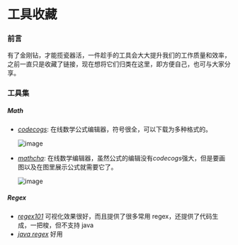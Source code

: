 # 工具收藏

### 前言

有了金刚钻，才能揽瓷器活，一件趁手的工具会大大提升我们的工作质量和效率，之前一直只是收藏了链接，现在想将它们归类在这里，即方便自己，也可与大家分享。

### 工具集

##### Math

* *[codecogs](https://www.codecogs.com/latex/eqneditor.php?lang=zh-cn)*: 在线数学公式编辑器，符号很全，可以下载为多种格式的。

  ![image](https://songtianyi-blog.oss-cn-shenzhen.aliyuncs.com/codecosg-demo.jpg)

* *[mathcha](https://www.mathcha.io/editor)*: 在线数学编辑器，虽然公式的编辑没有*codecogs*强大，但是要画图以及在图里展示公式就需要它了。

  ![image](https://songtianyi-blog.oss-cn-shenzhen.aliyuncs.com/mathcha-demo.jpg)

##### Regex

* *[regex101](https://regex101.com/)* 可视化效果很好，而且提供了很多常用 regex，还提供了代码生成，一把梭，但不支持 java
* *[java regex](http://myregexp.com/)* 好用

